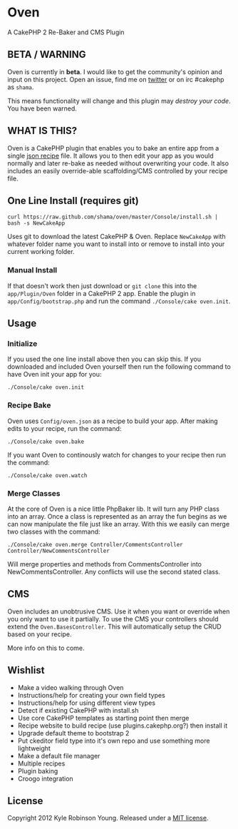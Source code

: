 # Oven

A CakePHP 2 Re-Baker and CMS Plugin

## BETA / WARNING

Oven is currently in **beta**. I would like to get the community's opinion and input
on this project. Open an issue, find me on
[twitter](http://twitter.com/shamakry) or on irc #cakephp as `shama`.

This means functionality will change and this plugin may *destroy your code*. You
have been warned.

## WHAT IS THIS?

Oven is a CakePHP plugin that enables you to bake an entire app from a single
[json recipe](https://github.com/shama/oven/blob/master/Config/config.json) file.
It allows you to then edit your app as you would normally and later re-bake as
needed without overwriting your code. It also includes an easily override-able
scaffolding/CMS controlled by your recipe file.

## One Line Install (requires git)

    curl https://raw.github.com/shama/oven/master/Console/install.sh | bash -s NewCakeApp

Uses git to download the latest CakePHP & Oven. Replace `NewCakeApp` with
whatever folder name you want to install into or remove to install into
your current working folder.

### Manual Install

If that doesn't work then just download or `git clone` this into the
`app/Plugin/Oven` folder in a CakePHP 2 app. Enable the plugin in
`app/Config/bootstrap.php` and run the command `./Console/cake oven.init`.

## Usage

### Initialize

If you used the one line install above then you can skip this. If you downloaded
and included Oven yourself then run the following command to have Oven init your
app for you:

    ./Console/cake oven.init

### Recipe Bake

Oven uses `Config/oven.json` as a recipe to build your app. After making edits
to your recipe, run the command:

    ./Console/cake oven.bake

If you want Oven to continously watch for changes to your recipe then run the
command:

    ./Console/cake oven.watch

### Merge Classes

At the core of Oven is a nice little PhpBaker lib. It will turn any PHP class
into an array. Once a class is represented as an array the fun begins as we can
now manipulate the file just like an array. With this we easily can merge two
classes with the command:

    ./Console/cake oven.merge Controller/CommentsController Controller/NewCommentsController

Will merge properties and methods from CommentsController into
NewCommentsController. Any conflicts will use the second stated class.

## CMS

Oven includes an unobtrusive CMS. Use it when you want or override when you only
want to use it partially. To use the CMS your controllers should extend the
`Oven.BasesController`. This will automatically setup the CRUD based on your
recipe.

More info on this to come.

## Wishlist

* Make a video walking through Oven
* Instructions/help for creating your own field types
* Instructions/help for using different view types
* Detect if existing CakePHP with install.sh
* Use core CakePHP templates as starting point then merge
* Recipe website to build recipe (use plugins.cakephp.org?) then install it
* Upgrade default theme to bootstrap 2
* Put ckeditor field type into it's own repo and use something more lightweight
* Make a default file manager
* Multiple recipes
* Plugin baking
* Croogo integration

## License

Copyright 2012 Kyle Robinson Young. Released under a
[MIT license](http://www.opensource.org/licenses/mit-license.php).